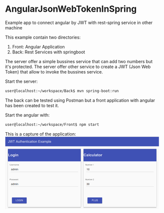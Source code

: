# AngularJsonWebTokenInSpring
Example app to connect angular by JWT with rest-spring service in other machine

This example contain two directories:
1. Front: Angular Application
2. Back: Rest Services with springboot

The server offer a simple bussines service that can add two numbers but it's protected.
The server offer other service to create a JWT (Json Web Token) that allow to invoke the bussines service.

Start the server:
```bash
user@localhost:~/workspace/Back$ mvn spring-boot:run
```

The back can be tested using Postman but a front application with angular has been created to test it.

Start the angular with:
```bash
user@localhost:~/workspace/Front$ npm start
```

This is a capture of the application:
![Angular Example App](/img/angularApp.png)



